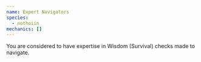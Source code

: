 ```yaml
---
name: Expert Navigators
species:
  - nothoiin
mechanics: []
---
```

You are considered to have expertise in Wisdom (Survival) checks made to navigate.
